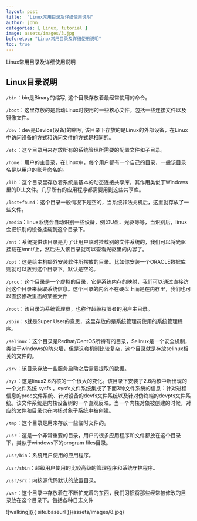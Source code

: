 ```yaml
---
layout: post
title:  "Linux常用目录及详细使用说明"
author: john
categories: [ Linux, tutorial ]
image: assets/images/3.jpg
beforetoc: "Linux常用目录及详细使用说明"
toc: true
---
```

Linux常用目录及详细使用说明


## Linux目录说明
`/bin`：bin是Binary的缩写, 这个目录存放着最经常使用的命令。
 
`/boot`：这里存放的是启动Linux时使用的一些核心文件，包括一些连接文件以及镜像文件。
 
`/dev`：dev是Device(设备)的缩写, 该目录下存放的是Linux的外部设备，在Linux中访问设备的方式和访问文件的方式是相同的。
 
`/etc`：这个目录用来存放所有的系统管理所需要的配置文件和子目录。
 
`/home`：用户的主目录，在Linux中，每个用户都有一个自己的目录，一般该目录名是以用户的账号命名的。
 
`/lib`：这个目录里存放着系统最基本的动态连接共享库，其作用类似于Windows里的DLL文件。几乎所有的应用程序都需要用到这些共享库。
 
`/lost+found`：这个目录一般情况下是空的，当系统非法关机后，这里就存放了一些文件。
 
`/media`：linux系统会自动识别一些设备，例如U盘、光驱等等，当识别后，linux会把识别的设备挂载到这个目录下。
 
`/mnt`：系统提供该目录是为了让用户临时挂载别的文件系统的，我们可以将光驱挂载在/mnt/上，然后进入该目录就可以查看光驱里的内容了。
 
`/opt`：这是给主机额外安装软件所摆放的目录。比如你安装一个ORACLE数据库则就可以放到这个目录下。默认是空的。
 
`/proc`：这个目录是一个虚拟的目录，它是系统内存的映射，我们可以通过直接访问这个目录来获取系统信息。这个目录的内容不在硬盘上而是在内存里，我们也可以直接修改里面的某些文件

`/root`：该目录为系统管理员，也称作超级权限者的用户主目录。
 
`/sbin`：s就是Super User的意思，这里存放的是系统管理员使用的系统管理程序。
 
`/selinux`：这个目录是Redhat/CentOS所特有的目录，Selinux是一个安全机制，类似于windows的防火墙，但是这套机制比较复杂，这个目录就是存放selinux相关的文件的。
 
`/srv`：该目录存放一些服务启动之后需要提取的数据。
 
`/sys`：这是linux2.6内核的一个很大的变化。该目录下安装了2.6内核中新出现的一个文件系统 sysfs 。sysfs文件系统集成了下面3种文件系统的信息：针对进程信息的proc文件系统、针对设备的devfs文件系统以及针对伪终端的devpts文件系统。该文件系统是内核设备树的一个直观反映。当一个内核对象被创建的时候，对应的文件和目录也在内核对象子系统中被创建。
 
`/tmp`：这个目录是用来存放一些临时文件的。
 
`/usr`：这是一个非常重要的目录，用户的很多应用程序和文件都放在这个目录下，类似于windows下的program files目录。
 
`/usr/bin`：系统用户使用的应用程序。
 
`/usr/sbin`：超级用户使用的比较高级的管理程序和系统守护程序。
 
`/usr/src`：内核源代码默认的放置目录。
 
`/var`：这个目录中存放着在不断扩充着的东西，我们习惯将那些经常被修改的目录放在这个目录下。包括各种日志文件



![walking]({{ site.baseurl }}/assets/images/8.jpg)
